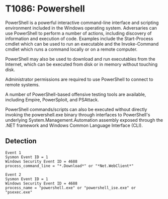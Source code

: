 # T1086: Powershell

PowerShell is a powerful interactive command-line interface and scripting environment included in the Windows operating system. Adversaries can use PowerShell to perform a number of actions, including discovery of information and execution of code. Examples include the Start-Process cmdlet which can be used to run an executable and the Invoke-Command cmdlet which runs a command locally or on a remote computer.

PowerShell may also be used to download and run executables from the Internet, which can be executed from disk or in memory without touching disk.

Administrator permissions are required to use PowerShell to connect to remote systems.

A number of PowerShell-based offensive testing tools are available, including Empire, PowerSploit, and PSAttack.

PowerShell commands/scripts can also be executed without directly invoking the powershell.exe binary through interfaces to PowerShell's underlying System.Management.Automation assembly exposed through the .NET framework and Windows Common Language Interface (CLI).

## Detection
```
Event 1
Sysmon Event ID = 1
Windows Security Event ID = 4688
process_command_line = "*.Download*" or "*Net.WebClient*"

Event 2
Sysmon Event ID = 1
Windows Security Event ID = 4688
process_name = "powershell.exe" or "powershell_ise.exe" or "psexec.exe"
```
